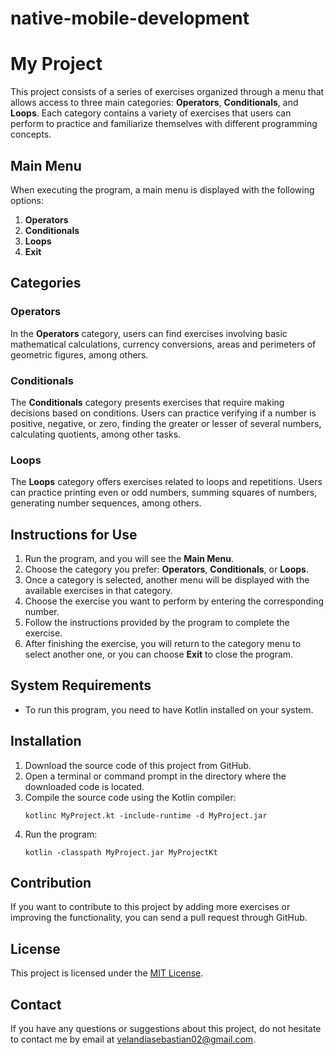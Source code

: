 # native-mobile-development
# My Project

This project consists of a series of exercises organized through a menu that allows access to three main categories: **Operators**, **Conditionals**, and **Loops**. Each category contains a variety of exercises that users can perform to practice and familiarize themselves with different programming concepts.

## Main Menu

When executing the program, a main menu is displayed with the following options:

1. **Operators**
2. **Conditionals**
3. **Loops**
4. **Exit**

## Categories

### Operators

In the **Operators** category, users can find exercises involving basic mathematical calculations, currency conversions, areas and perimeters of geometric figures, among others.

### Conditionals

The **Conditionals** category presents exercises that require making decisions based on conditions. Users can practice verifying if a number is positive, negative, or zero, finding the greater or lesser of several numbers, calculating quotients, among other tasks.

### Loops

The **Loops** category offers exercises related to loops and repetitions. Users can practice printing even or odd numbers, summing squares of numbers, generating number sequences, among others.

## Instructions for Use

1. Run the program, and you will see the **Main Menu**.
2. Choose the category you prefer: **Operators**, **Conditionals**, or **Loops**.
3. Once a category is selected, another menu will be displayed with the available exercises in that category.
4. Choose the exercise you want to perform by entering the corresponding number.
5. Follow the instructions provided by the program to complete the exercise.
6. After finishing the exercise, you will return to the category menu to select another one, or you can choose **Exit** to close the program.

## System Requirements

- To run this program, you need to have Kotlin installed on your system.

## Installation

1. Download the source code of this project from GitHub.
2. Open a terminal or command prompt in the directory where the downloaded code is located.
3. Compile the source code using the Kotlin compiler:
   ```
   kotlinc MyProject.kt -include-runtime -d MyProject.jar
   ```
4. Run the program:
   ```
   kotlin -classpath MyProject.jar MyProjectKt
   ```

## Contribution

If you want to contribute to this project by adding more exercises or improving the functionality, you can send a pull request through GitHub.

## License

This project is licensed under the [MIT License](LICENSE).

## Contact

If you have any questions or suggestions about this project, do not hesitate to contact me by email at velandiasebastian02@gmail.com.
